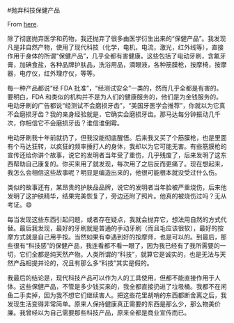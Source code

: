 #抛弃科技保健产品

From [here](https://yinwang1.substack.com/p/5bc).

除了彻底抛弃医学和药物，我还抛弃了很多由医学衍生出来的“保健产品”。我发现凡是非自然产物，使用了现代科技（化学，电机，电流，激光，红外线等），直接作用于身体的所谓“保健产品”，几乎全都有害健康。这些包括了电动牙刷，含氟牙膏，加碘食盐，各种品牌护肤品，洗浴用品，滴眼液，各种筋膜枪，按摩椅，按摩器，电疗仪，红外理疗仪，等等。

每一种产品都说“经 FDA 批准”，“经测试安全”一类的，然而几乎全都是有害的。要明白，FDA 和类似的机构并不是为人们的健康服务的，他们是为金钱服务的。电动牙刷的广告都说“经测试不会磨损牙齿”，“美国牙医学会推荐”，你就以为它真不会磨损牙齿？我的亲身经验就是，它确实会磨损牙齿。那马达每分钟振动几千次，你相信它不会磨损牙齿？谁信谁倒霉。

电动牙刷我十年前就扔了，但我没能彻底醒悟。后来我又买了个筋膜枪，也是里面有个马达狂转，以疯狂的频率捶打人的身体，我却以为它可能无害。有些筋膜枪的宣传还给你讲个故事，说它的发明者当年受了重伤，几乎残废了，后来发明了这东西帮助自己康复的。你买来用了就发现，每次用了之后反而更痛了。现在想起来，我怎么会相信这些故事呢？明显是编造出来的，他很可能根本就没受过什么伤。

类似的故事还有，某昂贵的护肤品品牌，说它的发明者当年脸被严重烧伤，后来他发明了这护肤精华，结果完美恢复了，旁边还附了照片。他真的被烧伤过吗？无从考证。😄

每当发现这些东西引起问题，或者存在疑点，我就会抛弃它，想法用自然的方式代替。最后我发现，最好的牙刷就是普通的手动牙刷（而且毛应该很软），最好的按摩方式就是自己用手按。当然如果有幸遇到好的按摩师，也是可以的。到最后，那些很有“科技感”的保健产品，我连看都不看一眼了，因为我已经有了我所需要的一切，它们全都是纯天然产物。人类所谓的“科技”，就算它是诚实的，也是无法与天然产品相提并论的，况且有那么多“科技”其实是假的。

我最后的结论是，现代科技产品可以作为人的工具使用，但都不能直接作用于人体。这些保健产品，不管是多少钱买来的，我全都直接扔进了垃圾桶。我都不在闲鱼二手卖掉，因为我不想它们继续害人。把这些花里胡哨的东西都断舍离之后，我发现生活变得非常简单。原来人保持健康真正需要的东西是那么少，那么物美价廉。我曾经以为自己需要那些科技产品，原来全都是商业宣传而已。
